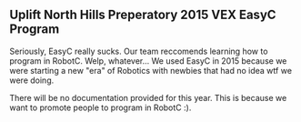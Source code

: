 ## Uplift North Hills Preperatory 2015 VEX EasyC Program
Seriously, EasyC really sucks. Our team reccomends learning how to program in RobotC.
Welp, whatever... We used EasyC in 2015 because we were starting a new "era" of Robotics with newbies that had no idea wtf we were doing.

There will be no documentation provided for this year. This is because we want to promote people to program in RobotC :).

